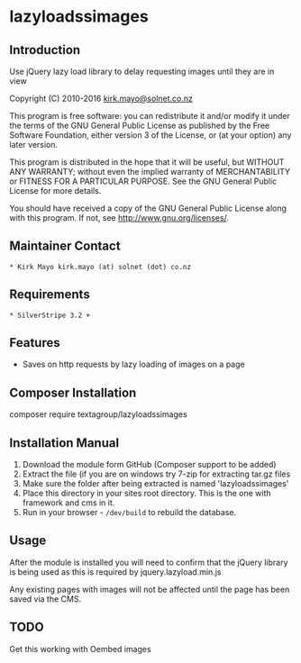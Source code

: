# lazyloadssimages

## Introduction

Use jQuery lazy load library to delay requesting images until they are in view

Copyright (C) 2010-2016 kirk.mayo@solnet.co.nz

This program is free software: you can redistribute it and/or modify
it under the terms of the GNU General Public License as published by
the Free Software Foundation, either version 3 of the License, or
(at your option) any later version.

This program is distributed in the hope that it will be useful,
but WITHOUT ANY WARRANTY; without even the implied warranty of
MERCHANTABILITY or FITNESS FOR A PARTICULAR PURPOSE.  See the
GNU General Public License for more details.

You should have received a copy of the GNU General Public License
along with this program.  If not, see <http://www.gnu.org/licenses/>.


## Maintainer Contact

    * Kirk Mayo kirk.mayo (at) solnet (dot) co.nz

## Requirements

    * SilverStripe 3.2 +

## Features

* Saves on http requests by lazy loading of images on a page

## Composer Installation

  composer require textagroup/lazyloadssimages

## Installation Manual

 1. Download the module form GitHub (Composer support to be added)
 2. Extract the file (if you are on windows try 7-zip for extracting tar.gz files
 3. Make sure the folder after being extracted is named 'lazyloadssimages'
 4. Place this directory in your sites root directory. This is the one with framework and cms in it.
 5. Run in your browser - `/dev/build` to rebuild the database.

## Usage ##

After the module is installed you will need to confirm that the jQuery library is
being used as this is required by jquery.lazyload.min.js

Any existing pages with images will not be affected until the page has been saved via the CMS.

## TODO ##

Get this working with Oembed images
